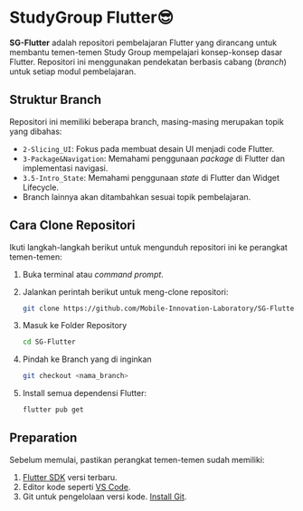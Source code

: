 # StudyGroup Flutter😎

**SG-Flutter** adalah repositori pembelajaran Flutter yang dirancang untuk membantu temen-temen Study Group mempelajari konsep-konsep dasar Flutter. Repositori ini menggunakan pendekatan berbasis cabang (_branch_) untuk setiap modul pembelajaran.

## Struktur Branch

Repositori ini memiliki beberapa branch, masing-masing merupakan topik yang dibahas:

- `2-Slicing_UI`: Fokus pada membuat desain UI menjadi code Flutter.
- `3-Package&Navigation`: Memahami penggunaan _package_ di Flutter dan implementasi navigasi.
- `3.5-Intro_State`: Memahami penggunaan _state_ di Flutter dan Widget Lifecycle.
- Branch lainnya akan ditambahkan sesuai topik pembelajaran.

## Cara Clone Repositori

Ikuti langkah-langkah berikut untuk mengunduh repositori ini ke perangkat temen-temen:

1. Buka terminal atau _command prompt_.
2. Jalankan perintah berikut untuk meng-clone repositori:

   ```bash
   git clone https://github.com/Mobile-Innovation-Laboratory/SG-Flutter.git
   ```

3. Masuk ke Folder Repository
   ```bash
   cd SG-Flutter
   ```
4. Pindah ke Branch yang di inginkan
   ```bash
   git checkout <nama_branch>
   ```
5. Install semua dependensi Flutter:
   ```bash
   flutter pub get
   ```

## Preparation

Sebelum memulai, pastikan perangkat temen-temen sudah memiliki:

1. [Flutter SDK](https://docs.flutter.dev/get-started/install) versi terbaru.
2. Editor kode seperti [VS Code](https://code.visualstudio.com/).
3. Git untuk pengelolaan versi kode. [Install Git](https://git-scm.com/).
